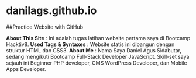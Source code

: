 # danilags.github.io
##Practice Website with GitHub

**About This Site** : Ini adalah tugas latihan website pertama saya di Bootcamp Hacktiv8.
**Used Tags & Syntaxes** : Website statis ini dibangun dengan struktur HTML dan CSS3.
**About Me** : Nama Saya Daniel Agus Sidabutar, sedang mengikuti Bootcamp Full-Stack Developer JavaScript. Skill-set saya sejauh ini Beginner PHP developer, CMS WordPress Developer, dan Mobile Apps Developer. 

